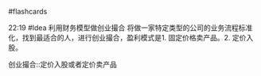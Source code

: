 #flashcards 

22:19 #Idea 利用财务模型做创业撮合
将做一家特定类型的公司的业务流程标准化，找到最适合的人，进行创业撮合，盈利模式是1. 固定价格卖产品。2. 定价入股。

创业撮合::定价入股或者定价卖产品
<!--SR:!2022-12-25,2,150-->